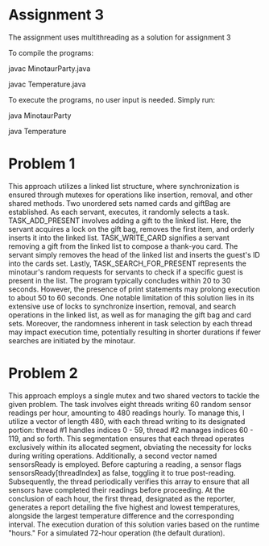 # Assignment 3

The assignment uses multithreading as a solution for assignment 3

To compile the programs:

javac MinotaurParty.java

javac Temperature.java

To execute the programs, no user input is needed. Simply run:

java MinotaurParty

java Temperature

# Problem 1

This approach utilizes a linked list structure, where synchronization is ensured through mutexes for operations like insertion, removal, and other shared methods. Two unordered sets named cards and giftBag are established. As each servant, executes, it randomly selects a task. TASK_ADD_PRESENT involves adding a gift to the linked list. Here, the servant acquires a lock on the gift bag, removes the first item, and orderly inserts it into the linked list. TASK_WRITE_CARD signifies a servant removing a gift from the linked list to compose a thank-you card. The servant simply removes the head of the linked list and inserts the guest's ID into the cards set. Lastly, TASK_SEARCH_FOR_PRESENT represents the minotaur's random requests for servants to check if a specific guest is present in the list.
The program typically concludes within 20 to 30 seconds. However, the presence of print statements may prolong execution to about 50 to 60 seconds. One notable limitation of this solution lies in its extensive use of locks to synchronize insertion, removal, and search operations in the linked list, as well as for managing the gift bag and card sets. Moreover, the randomness inherent in task selection by each thread may impact execution time, potentially resulting in shorter durations if fewer searches are initiated by the minotaur.

# Problem 2

This approach employs a single mutex and two shared vectors to tackle the given problem. The task involves eight threads writing 60 random sensor readings per hour, amounting to 480 readings hourly. To manage this, I utilize a vector of length 480, with each thread writing to its designated portion: thread #1 handles indices 0 - 59, thread #2 manages indices 60 - 119, and so forth. This segmentation ensures that each thread operates exclusively within its allocated segment, obviating the necessity for locks during writing operations. Additionally, a second vector named sensorsReady is employed. Before capturing a reading, a sensor flags sensorsReady[threadIndex] as false, toggling it to true post-reading. Subsequently, the thread periodically verifies this array to ensure that all sensors have completed their readings before proceeding. At the conclusion of each hour, the first thread, designated as the reporter, generates a report detailing the five highest and lowest temperatures, alongside the largest temperature difference and the corresponding interval. The execution duration of this solution varies based on the runtime "hours." For a simulated 72-hour operation (the default duration).
